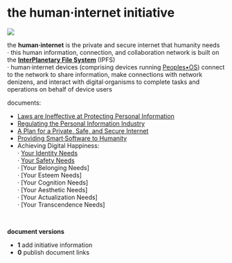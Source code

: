 # the human·internet initiative
![](_img/logo.png)


the **human·internet** is the private and secure internet that humanity needs  
· this human information, connection, and collaboration network is built on the 
[**InterPlanetary File System**][IPFS] (IPFS)  
· human·internet devices (comprising devices running [Peoples•OS][PeoplesOS]) connect to the network to share information, make connections with network denizens, and interact with digital·organisms to complete tasks and operations on behalf of device users  

documents:

  * [Laws are Ineffective at Protecting Personal Information][ineffective_laws]  
  * [Regulating the Personal Information Industry][industry_regulation]
  * [A Plan for a Private, Safe, and Secure Internet][internet_plan]  
  * [Providing Smart·Software to Humanity][smart_software]  
  * Achieving Digital Happiness:  
  · [Your Identity Needs][identity_needs]  
  · [Your Safety Needs][safety_needs]  
  · [Your Belonging Needs]  
  · [Your Esteem Needs]  
  · [Your Cognition Needs]  
  · [Your Aesthetic Needs]  
  · [Your Actualization Needs]  
  · [Your Transcendence Needs]  



&nbsp;&nbsp;&nbsp;&nbsp;&nbsp;

**document versions**  

  * **1** add initiative information    
  * **0** publish document links    


[ineffective_laws]: https://github.com/ernest-bruce/human-internet/blob/master/ineffective_laws/ineffective_laws.md#laws-are-ineffective-at-protecting-personal-information
 [internet_plan]: https://github.com/ernest-bruce/human-internet/blob/master/internet_plan/internet_plan.md
 [smart_software]: https://github.com/ernest-bruce/human-internet/blob/master/smart_software/smart_software.md
 [identity_needs]: https://github.com/ernest-bruce/human-internet/blob/master/digital_happiness/identity_needs.md#achieving-digital-happiness-your-identity-needs
 [safety_needs]: https://github.com/ernest-bruce/human-internet/blob/master/digital_happiness/safety_needs.md#achieving-digital-happiness-your-safety-needs
 [industry_regulation]: https://github.com/ernest-bruce/human-internet/blob/master/industry_regulation/industry_regulation.md#regulating-the-personalinformation-industry

 [IPFS]: https://ipfs.io "IPFS.io" 
[PeoplesOS]: https://github.com/ernest-bruce/human-internet/blob/master/internet_plan/internet_plan.md#peoplesos-operatingsystem
